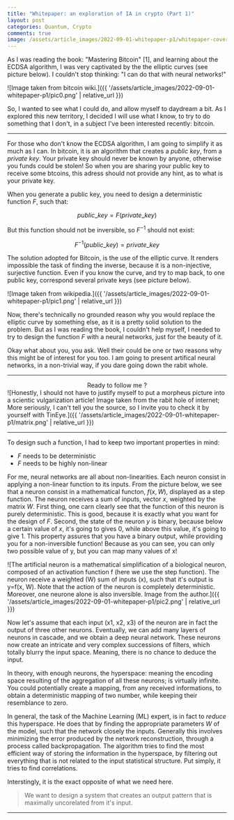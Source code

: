 ```yaml
---
title: "Whitepaper: an exploration of IA in crypto (Part 1)"
layout: post
categories: Quantum, Crypto
comments: true
image: /assets/article_images/2022-09-01-whitepaper-p1/whitepaper-cover.jpg
---
```


As I was reading the book: "Mastering Bitcoin" [1], and learning about the ECDSA algorithm, I was very captivated by the the elliptic curves (see picture below). I couldn't stop thinking: "I can do that with neural networks!"

![Image taken from bitcoin wiki.]({{ '/assets/article_images/2022-09-01-whitepaper-p1/pic0.png' | relative_url }})

So, I wanted to see what I could do, and allow myself to daydream a bit. As I explored this new territory, I decided I will use what I know, to try to do something that I don't, in a subject I've been interested recently: bitcoin.

***

For those who don't know the ECDSA algorithm, I am going to simplify it as much as I can. In bitcoin, it is an algorithm that creates a *public key*, from a *private key*. Your private key should never be known by anyone, otherwise you funds could be stolen! So when you are sharing your public key to receive some btcoins, this adress should not provide any hint, as to what is your private key. 

When you generate a public key, you need to design a deterministic function $F$, such that:

$$public\_key = F(private\_key)$$

But this function should not be inversible, so $F^{-1}$ should not exist:

$$F^{-1}(public\_key) = private\_key$$

The solution adopted for Bitcoin, is the use of the elliptic curve. It renders impossible the task of finding the inverse, because it is a non-injective, surjective function. Even if you know the curve, and try to map back, to one public key, correspond several private keys (see picture below).

![Image taken from wikipedia.]({{ '/assets/article_images/2022-09-01-whitepaper-p1/pic1.png' | relative_url }})

Now, there's technically no grounded reason why you would replace the elliptic curve by something else, as it is a pretty solid solution to the problem. But as I was reading the book, I couldn't help myself, I needed to try to design the function $F$ with a neural networks, just for the beauty of it. 

Okay what about you, you ask. Well their could be one or two reasons why this might be of interest for you too. I am going to present artifical neural networks, in a non-trivial way, if you dare going down the rabit whole.

***


<center> Ready to follow me ? </center>
![Honestly, I should not have to justify myself to put a morpheus picture into a scientic vulgarization article! Image taken from the rabit hole of internet; More seriously, I can't tell you the source, so I invite you to check it by yourself with TinEye.]({{ '/assets/article_images/2022-09-01-whitepaper-p1/matrix.png' | relative_url }})


***

To design such a function, I had to keep two important properties in mind:
- $F$ needs to be deterministic
- $F$ needs to be highly non-linear

For me, neural networks are all about non-linearities. Each neuron consist in applying a non-linear function to its inputs. From the picture below, we see that a neuron consist in a mathematical functon, $f(x, W)$, displayed as a step function. The neuron receives a sum of inputs, vector $x$, weighted by the matrix $W$. First thing, one carn clearly see that the function of this neuron is purely deterministic. This is good, because it is exactly what you want for the design of $F$. Second, the state of the neuron $y$ is binary, because below a certain value of $x$, it's going to gives $0$, while above this value, it's going to give $1$. This property assures that you have a binary output, while providing you for a non-inversible function! Because as you can see, you can only two possible value of y, but you can map many values of x! 

![The artificial neuron is a mathematical simplification of a biological neuron, composed of an activation function f (here we use the step function). The neuron receive a weighted (W) sum of inputs (x), such that it's output is y=f(x, W). Note that the action of the neuron is completely deterministic. Moreover, one neurone alone is also inversible. Image from the author.]({{ '/assets/article_images/2022-09-01-whitepaper-p1/pic2.png' | relative_url }})


Now let's assume that each input (x1, x2, x3) of the neuron are in fact the output of three other neurons. Eventually, we can add many layers of neurons in cascade, and we obtain a deep neural network. These neurons now create an intricate and very complex successions of filters, which totally blurry the input space. Meaning, there is no chance to deduce the input.

In theory, with enough neurons, the hyperspace: meaning the encoding space resulting of the aggregation of all these neurons; is virtually infinite. You could potentially create a mapping, from any received informations, to obtain a deterministic mapping of two number, while keeping their resemblance to zero. 

In general, the task of the Machine Learning (ML) expert, is in fact to *reduce* this hyperspace. He does that by finding the appropriate parameters $W$ of the model, such that the network closely the inputs. Generally this involves minimizing the error produced by the network reconstruction, through a process called backpropagation. The algorithm tries to find the most efficient way of storing the information in the hyperspace, by filtering out everything that is not related to the input statistical structure. Put simply, it tries to find correlations. 

Interstingly, it is the exact opposite of what we need here. 
> We want to design a system that creates an output pattern that is maximally uncorelated from it's input. 

***





